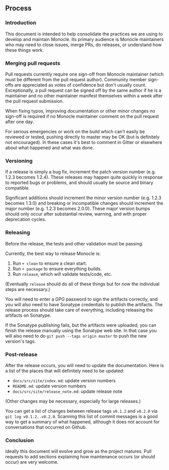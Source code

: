 ## Process

### Introduction

This document is intended to help consolidate the practices we are
using to develop and maintain Monocle. Its primary audience is Monocle
maintainers who may need to close issues, merge PRs, do releases, or
understand how these things work.

### Merging pull requests

Pull requests currently require one sign-off from Monocle maintainer 
(which must be different from the pull request author). Community member 
sign-offs are appreciated as votes of confidence but don't usually 
count. Exceptionally, a pull request can be signed off by the same author
if he is a maintainer and no other maintainer manifest themselves within a
week after the pull request submission.

When fixing typos, improving documentation or other minor changes 
no sign-off is required if no Monocle maintainer comment on the pull 
request after one day.

For serious emergencies or work on the build which can't easily be
reviewed or tested, pushing directly to master may be OK (but is
definitely not encouraged). In these cases it's best to comment in
Gitter or elsewhere about what happened and what was done.

### Versioning

If a release is simply a bug fix, increment the patch version number
(e.g. 1.2.3 becomes 1.2.4). These releases may happen quite quickly in
response to reported bugs or problems, and should usually be source
and binary compatible.

Significant additions should increment the minor version number 
(e.g. 1.2.3 becomes 1.3.0) and breaking or incompatible changes should 
increment the major number (e.g. 1.2.3 becomes 2.0.0). These major version 
bumps should only occur after substantial review, warning, and with proper 
deprecation cycles.

### Releasing

Before the release, the tests and other validation must be passing.

Currently, the best way to release Monocle is:

 1. Run `+ clean` to ensure a clean start.
 2. Run `+ package` to ensure everything builds.
 3. Run `release`, which will validate tests/code, etc.

(Eventually `release` should do all of these things but for now the
individual steps are necessary.)

You will need to enter a GPG password to sign the artifacts correctly,
and you will also need to have Sonatype credentials to publish the
artifacts. The release process should take care of everything,
including releasing the artifacts on Sonatype.

If the Sonatype publishing fails, but the artifacts were uploaded, you
can finish the release manually using the Sonatype web site. In that
case you will also need to do `git push --tags origin master` to push
the new version's tags.

### Post-release

After the release occurs, you will need to update the
documentation. Here is a list of the places that will definitely need
to be updated:

 * `docs/src/site/index.md`: update version numbers
 * `README.md`: update version numbers
 * `docs/src/site/release_note.md`: update release note

(Other changes may be necessary, especially for large releases.)

You can get a list of changes between release tags `v0.1.2` and
`v0.2.0` via `git log v0.1.2..v0.2.0`. Scanning this list of commit
messages is a good way to get a summary of what happened, although it
does not account for conversations that occurred on Github.

### Conclusion

Ideally this document will evolve and grow as the project
matures. Pull requests to add sections explaining how maintenance
occurs (or should occur) are very welcome.